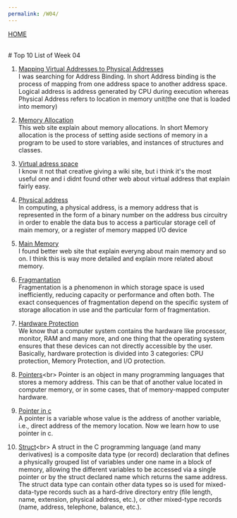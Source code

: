 ```yaml
---
permalink: /W04/
---
```

[HOME](../)

<br>
# Top 10 List of Week 04

1. [Mapping Virtual Addresses to Physical Addresses](https://www.geeksforgeeks.org/mapping-virtual-addresses-to-physical-addresses/)<br>
I was searching for Address Binding. In short Address binding is the process of mapping from one address space to another address space. 
Logical address is address generated by CPU during execution whereas Physical Address refers to location in memory unit(the one that is loaded into memory)

2. [Memory Allocation](https://www.cs.uah.edu/~rcoleman/Common/C_Reference/MemoryAlloc.html/)<br>
This web site explain about memory allocations. In short Memory allocation is the process of setting aside sections of memory in a program to be used to store variables, 
and instances of structures and classes. 

3. [Virtual adress space](https://en.wikipedia.org/wiki/Virtual_address_space)<br>
I know it not that creative giving a wiki site, but i think it's the most useful one and i didnt found other web about virtual address that explain fairly easy.

4. [Physical address](https://www.techopedia.com/definition/13036/physical-address)<br>
In computing, a physical address, is a memory address that is represented in the form of a binary number on the address bus circuitry in order to enable the data bus 
to access a particular storage cell of main memory, or a register of memory mapped I/O device

5. [Main Memory](https://www.cs.uic.edu/~jbell/CourseNotes/OperatingSystems/8_MainMemory.html)<br>
I found better web site that explain everyng about main memory and so on. I think this is way more detailed and explain more related about memory.

6. [Fragmantation](https://www.webopedia.com/TERM/F/fragmentation.html)<br>
Fragmentation is a phenomenon in which storage space is used inefficiently, reducing capacity or performance and often both. 
The exact consequences of fragmentation depend on the specific system of storage allocation in use and the particular form of fragmentation.

7. [Hardware Protection](https://www.geeksforgeeks.org/hardware-protection-and-type-of-hardware-protection/)<br>
We know that a computer system contains the hardware like processor, monitor, RAM and many more, and one thing that the operating system ensures that these devices can not directly accessible by the user.
Basically, hardware protection is divided into 3 categories: CPU protection, Memory Protection, and I/O protection.

8. [Pointers](https://en.wikipedia.org/wiki/Pointer_(computer_programming))<br>
Pointer is an object in many programming languages that stores a memory address. This can be that of another value located in computer memory, or in some cases, that of memory-mapped computer hardware.

9. [Pointer in c](https://www.tutorialspoint.com/cprogramming/c_pointers.htm)<br>
A pointer is a variable whose value is the address of another variable, i.e., direct address of the memory location. Now we learn how to use pointer in c.

10. [Struct](https://en.wikipedia.org/wiki/Struct_(C_programming_language))<br>
A struct in the C programming language (and many derivatives) is a composite data type (or record) declaration that defines a physically grouped list of variables under one name in a block of memory, allowing the different variables to be accessed via a single pointer or by the struct declared name which returns the same address. 
The struct data type can contain other data types so is used for mixed-data-type records such as a hard-drive directory entry (file length, name, extension, physical address, etc.), or other mixed-type records (name, address, telephone, balance, etc.).
